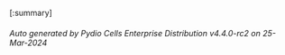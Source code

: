 






[:summary]

###### Auto generated by Pydio Cells Enterprise Distribution v4.4.0-rc2 on 25-Mar-2024
